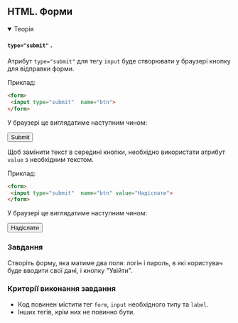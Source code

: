 ## HTML. Форми

<details open>
  <summary>Теорія</summary>

#### `type="submit"` .

Атрибут `type="submit"` для тегу `input` буде створювати у браузері кнопку для відправки форми. 

Приклад:

```html
<form>
 <input type="submit"  name="btn">
</form>
```

У браузері це виглядатиме наступним чином:

<div class="browser">
<form>
 <input type="submit"  name="btn">
</form>
</div>

Щоб замінити текст в середині кнопки, необхідно використати атрибут `value` з необхідним текстом.

Приклад:

```html
<form>
 <input type="submit"  name="btn" value="Надіслати">
</form>
```
У браузері це виглядатиме наступним чином:

<div class="browser">
<form>
 <input type="submit"  name="btn" value="Надіслати">
</form>
</div>

</details>

<h3 class="task">Завдання</h3>

Створіть форму, яка матиме два поля: логін і пароль, в які користувач буде вводити свої дані, і кнопку "Увійти".

<h3 class="test">Критерії виконання завдання</h3>

- Код повинен містити тег `form`, `input` необхідного типу  та `label`.
- Інших тегів, крім них не повинно бути.


